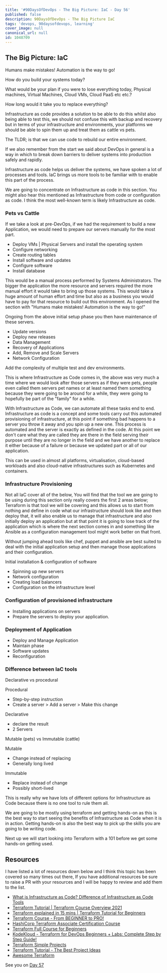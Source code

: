 ```yaml
---
title: '#90DaysOfDevOps - The Big Picture: IaC - Day 56'
published: false
description: 90DaysOfDevOps - The Big Picture IaC
tags: 'devops, 90daysofdevops, learning'
cover_image: null
canonical_url: null
id: 1048709
---
```


## The Big Picture: IaC

Humans make mistakes! Automation is the way to go!

How do you build your systems today?

What would be your plan if you were to lose everything today, Physical machines, Virtual Machines, Cloud VMs, Cloud PaaS etc etc.?

How long would it take you to replace everything?

Infrastructure as code provides a solution to be able to do this whilst also being able to test this, we should not confuse this with backup and recovery but in terms of your infrastructure and environments, your platforms we should be able to spin them up and treat them as cattle vs pets.

The TLDR; is that we can use code to rebuild our entire environment.

If we also remember from the start we said about DevOps in general is a way in which to break down barriers to deliver systems into production safely and rapidly.

Infrastructure as code helps us deliver the systems, we have spoken a lot of processes and tools. IaC brings us more tools to be familiar with to enable this part of the process.

We are going to concentrate on Infrastructure as code in this section. You might also hear this mentioned as Infrastructure from code or configuration as code. I think the most well-known term is likely Infrastructure as code.

### Pets vs Cattle

If we take a look at pre-DevOps, if we had the requirement to build a new Application, we would need to prepare our servers manually for the most part.

- Deploy VMs | Physical Servers and install the operating system
- Configure networking
- Create routing tables
- Install software and updates
- Configure software
- Install database

This would be a manual process performed by Systems Administrators. The bigger the application the more resource and servers required the more manual effort it would take to bring up those systems. This would take a huge amount of human effort and time but also as a business you would have to pay for that resource to build out this environment. As I opened the section with "Humans make mistakes! Automation is the way to go!"

Ongoing from the above initial setup phase you then have maintenance of these servers.

- Update versions
- Deploy new releases
- Data Management
- Recovery of Applications
- Add, Remove and Scale Servers
- Network Configuration

Add the complexity of multiple test and dev environments.

This is where Infrastructure as Code comes in, the above was very much a time where we would look after those servers as if they were pets, people even called them servers pet names or at least named them something because they were going to be around for a while, they were going to hopefully be part of the "family" for a while.

With Infrastructure as Code, we can automate all these tasks end to end. Infrastructure as code is a concept and some tools carry out this automated provisioning of infrastructure, at this point if something bad happens to a server you throw it away and you spin up a new one. This process is automated and the server is exactly as defined in the code. At this point we don't care what they are called they are there in the field serving their purpose until they are no longer in the field and we have another to replace it either because of a failure or because we updated part or all of our application.

This can be used in almost all platforms, virtualisation, cloud-based workloads and also cloud-native infrastructures such as Kubernetes and containers.

### Infrastructure Provisioning

Not all IaC cover all of the below, You will find that the tool we are going to be using during this section only really covers the first 2 areas below; Terraform is that tool we will be covering and this allows us to start from nothing and define in code what our infrastructure should look like and then deploy that, it will also enable us to manage that infrastructure and also initially deploy an application but at that point it is going to lose track of the application which is where the next section comes in and something like Ansible as a configuration management tool might work better on that front.

Without jumping ahead tools like chef, puppet and ansible are best suited to deal with the initial application setup and then manage those applications and their configuration.

Initial installation & configuration of software

- Spinning up new servers
- Network configuration
- Creating load balancers
- Configuration on the infrastructure level

### Configuration of provisioned infrastructure

- Installing applications on servers
- Prepare the servers to deploy your application.

### Deployment of Application

- Deploy and Manage Application
- Maintain phase
- Software updates
- Reconfiguration

### Difference between IaC tools

Declarative vs procedural

Procedural

- Step-by-step instruction
- Create a server > Add a server > Make this change

Declarative

- declare the result
- 2 Servers

Mutable (pets) vs Immutable (cattle)

Mutable

- Change instead of replacing
- Generally long lived

Immutable

- Replace instead of change
- Possibly short-lived

This is really why we have lots of different options for Infrastructure as Code because there is no one tool to rule them all.

We are going to be mostly using terraform and getting hands-on as this is the best way to start seeing the benefits of Infrastructure as Code when it is in action. Getting hands-on is also the best way to pick up the skills you are going to be writing code.

Next up we will start looking into Terraform with a 101 before we get some hands-on getting used.

## Resources

I have listed a lot of resources down below and I think this topic has been covered so many times out there, If you have additional resources be sure to raise a PR with your resources and I will be happy to review and add them to the list.

- [What is Infrastructure as Code? Difference of Infrastructure as Code Tools](https://www.youtube.com/watch?v=POPP2WTJ8es)
- [Terraform Tutorial | Terraform Course Overview 2021](https://www.youtube.com/watch?v=m3cKkYXl-8o)
- [Terraform explained in 15 mins | Terraform Tutorial for Beginners](https://www.youtube.com/watch?v=l5k1ai_GBDE)
- [Terraform Course - From BEGINNER to PRO!](https://www.youtube.com/watch?v=7xngnjfIlK4&list=WL&index=141&t=16s)
- [HashiCorp Terraform Associate Certification Course](https://www.youtube.com/watch?v=V4waklkBC38&list=WL&index=55&t=111s)
- [Terraform Full Course for Beginners](https://www.youtube.com/watch?v=EJ3N-hhiWv0&list=WL&index=39&t=27s)
- [KodeKloud - Terraform for DevOps Beginners + Labs: Complete Step by Step Guide!](https://www.youtube.com/watch?v=YcJ9IeukJL8&list=WL&index=16&t=11s)
- [Terraform Simple Projects](https://terraform.joshuajebaraj.com/)
- [Terraform Tutorial - The Best Project Ideas](https://www.youtube.com/watch?v=oA-pPa0vfks)
- [Awesome Terraform](https://github.com/shuaibiyy/awesome-terraform)

See you on [Day 57](day57.md)
